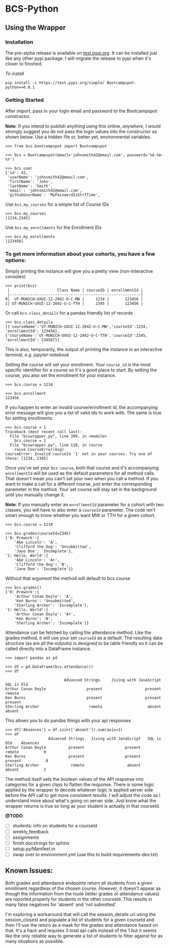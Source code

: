 # BCS-Python

## Using the Wrapper

### Installation

The pre-alpha release is available on [test.pypi.org](test.pypi.org/project/Bootcampspot-python/0.0.1/). It can be installed just like any other pypi package. I will migrate the release to pypi when it's closer to finished.

_To install_

```
pip install -i https://test.pypi.org/simple/ Bootcampspot-python==0.0.1
```

### Getting Started

After import, pass in your login email and password to the Bootcampspot constructor.

**Note**: If you intend to publish anything using this online, _anywhere_, I would strongly suggest you do not pass the login values into the constructor as shown below. Use a hidden file or, better yet, environmental variables.

```
>>> from bcs.bootcampspot import Bootcampspot

>>> bcs = Bootcampspot(email='johnsmith42@email.com', password='%d-%m-%Y')

>>> bcs.user
{'id': 42,
 'userName': 'johnsmith42@email.com',
 'firstName': 'John',
 'lastName': 'Smith',
 'email': 'johnsmith42@email.com',
 'githubUserName': 'MyPasswordIsStrfTime',
```

Use `bcs.my_courses` for a simple list of Course IDs

```
>>> bcs.my_courses
[1234,2345]
```

Use `bcs.my_enrollments` for the Enrollment IDs

```
>>> bcs.my_enrollments
[123456]
```

### To get more information about your cohorts, you have a few options:

Simply printing the instance will give you a pretty view (non-interactive consoles)

```
>>> print(bcs)
 |                     Class Name | courseID | enrollmentId |
 |----------------------------------------------------------|
0|  UT-MUNICH-UXUI-12-2042-U-C-MW |     1234 |       123456 |
1| UT-MUNICH-UXUI-12-2042-U-C-TTH |     2345 |       123456 |
```

Or call `bcs.class_details` for a pandas friendly list of records

```
>>> bcs.class_details
[{'courseName':'UT-MUNICH-UXUI-12-2042-U-C-MW','courseId':1234, 'enrollmentId': 123456},
{'courseName':'UT-MUNICH-UXUI-12-2042-U-C-TTH','courseId':2345, 'enrollmentId': 234567}]
```

This is also, temporarily, the output of printing the instance in an interactive terminal, _e.g. jupyter notebook_

Setting the course will set your enrollment. Your `course_id` is the most specific identifier for a course so it's a good place to start. By setting the course, you also set the enrollment for your instance.

```
>>> bcs.course = 1234

>>> bcs.enrollment
123456
```

If you happen to enter an invalid course/enrollment id, the accompanying error message will give you a list of valid ids to work with. The same is true for setting enrollments.

```
>>> bcs.course = 1
Traceback (most recent call last):
  File "bcswrapper.py", line 399, in <module>
    bcs.course = 1
  File "bcswrapper.py", line 110, in course
    raise CourseError(msg)
CourseError: Invalid courseId '1' not in your courses. Try one of these: [1234, 2345]
```

Once you've set your `bcs.course`, both that course and it's accompanying `enrollmentId` will be used as the default parameters for all method calls. That doesn't mean you can't set your own when you call a method. If you want to make a call for a different course, just enter the corresponding parameter in the method. Your set course will stay set in the background until you manually change it.

**Note**: If you manually enter an `enrollmentId` parameter for a cohort with two classes, you will have to also enter a `courseId` parameter. The code isn't smart enough to know whether you want MW or TTH for a given cohort.

```
>>> bcs.course = 1234

>>> bcs.grades(courseId=2345)
{'0: Prework':{
    'Abe Lincoln': 'A',
    'Clifford the Dog': 'Unsubmitted',
    'Jane Doe': 'Incomplete'},
'1: Hello, World':{
    'Abe Lincoln': 'A+',
    'Clifford the Dog': 'B',
    'Jane Doe': 'Incomplete'}}
```

Without that argument the method will default to bcs.course

```
>>> bcs.grades()
{'0: Prework':{
    'Arthur Conan Doyle': 'A',
    'Ken Burns': 'Unsubmitted',
    'Sterling Archer': 'Incomplete'},
'1: Hello, World':{
    'Arthur Conan Doyle': 'A+',
    'Ken Burns': 'B',
    'Sterling Archer': 'Incomplete'}}
```

Attendance can be fetched by calling the attendance method. Like the grades method, it will use your set `courseId` as a default. The resulting data structure (as are all the outputs) is designed to be table friendly so it can be called directly into a DataFrame instance.

```
>>> import pandas as pd

>>> df = pd.DataFrame(bcs.attendance())
>>> df

                          Advanced Strings     Jiving with JavaScript      SQL is Old
Arthur Conan Doyle                  present                   present          remote
Ken Burns                           present                   present         present
Sterling Archer                      remote                    absent          absent

```

This allows you to do pandas things with your api responses

```
>>> df['Absences'] = df.isin(['absent']).sum(axis=1)
>>> df
                   Advanced Strings   Jiving with JavaScript   SQL is Old    Absences
Arthur Conan Doyle          present                  present       remote           0
Ken Burns                   present                  present      present           0
Sterling Archer              remote                   absent       absent           2

```

The method itself sets the boolean values of the API response into categories for a given class to flatten the response. There is some logic applied by the wrapper to decode whatever logic is applied server side before the API call to get more consistent results. I will adjust the code as I understand more about what's going on server side. Just know what the wrapper returns is true so long as your student is actually in that courseId.

**@TODO**:

- [ ] students: info on students for a courseId
- [ ] weekly_feedback
- [ ] assignments
- [ ] finish docstrings for sphinx
- [ ] setup.py/Manifest.in
- [ ] swap over to environment.yml (use this to build requirements-dev.txt)

## Known Issues:

Both grades and attendance endpoints return all students from a given enrollment regardless of the chosen course. _However_, it doesn't appear as though the information from the route (letter grades or attendance values) are reported properly for students in the other courseId. This results in many false negatives for 'absent' and 'not submitted'.

I'm exploring a workaround that will call the session_details uri using the session_closest and populate a list of students for a given courseId and then I'll use the return as a mask for the grades and attendance based on that. It's a hack and requires 3 total api calls instead of the 1 but it seems like the only reliable way to generate a list of students to filter against for as many situations as possible.
